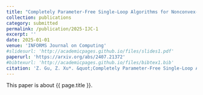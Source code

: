 ```yaml
---
title: "Completely Parameter-Free Single-Loop Algorithms for Nonconvex-Concave Minimax Problems"
collection: publications
category: submitted
permalink: /publication/2025-IJC-1
excerpt: ''
date: 2025-01-01
venue: 'INFORMS Journal on Computing'
#slidesurl: 'http://academicpages.github.io/files/slides1.pdf'
paperurl: 'https://arxiv.org/abs/2407.21372'
#bibtexurl: 'http://academicpages.github.io/files/bibtex1.bib'
citation: 'Z. Gu, Z. Xu*. &quot;Completely Parameter-Free Single-Loop Algorithms for Nonconvex-Concave Minimax Problems.&quot; <i>INFORMS Journal on Computing</i>. submitted. (2024).'
---
```

This paper is about {{ page.title }}.
